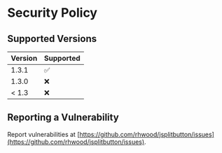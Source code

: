 # Security Policy

## Supported Versions

| Version | Supported          |
|---------|--------------------|
| 1.3.1   | :white_check_mark: |
| 1.3.0   | :x:                |
| < 1.3   | :x:                |

## Reporting a Vulnerability

Report vulnerabilities at [https://github.com/rhwood/jsplitbutton/issues](https://github.com/rhwood/jsplitbutton/issues).
